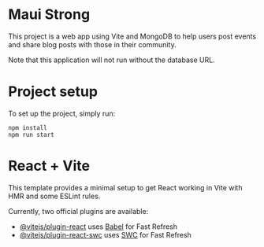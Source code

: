 # Maui Strong
This project is a web app using Vite and MongoDB to help users post
events and share blog posts with those in their community.

Note that this application will not run without the database URL.

# Project setup
To set up the project, simply run:
```shell
npm install
npm run start
```

# React + Vite

This template provides a minimal setup to get React working in Vite with HMR and some ESLint rules.

Currently, two official plugins are available:

- [@vitejs/plugin-react](https://github.com/vitejs/vite-plugin-react/blob/main/packages/plugin-react/README.md) uses [Babel](https://babeljs.io/) for Fast Refresh
- [@vitejs/plugin-react-swc](https://github.com/vitejs/vite-plugin-react-swc) uses [SWC](https://swc.rs/) for Fast Refresh

